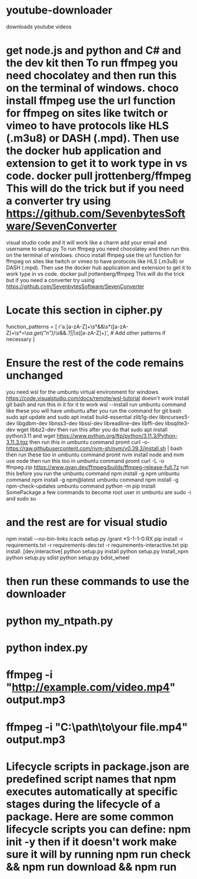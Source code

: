 # youtube-downloader
downloads youtube videos

# get node.js and python and C# and the dev kit then To run ffmpeg you need chocolatey and then run this on the terminal of windows. choco install ffmpeg use the url function for ffmpeg on sites like twitch or vimeo to have protocols like HLS (.m3u8) or DASH (.mpd). Then use the docker hub application and extension to get it to work type in vs code. docker pull jrottenberg/ffmpeg This will do the trick but if you need a converter try using https://github.com/SevenbytesSoftware/SevenConverter

visual studio code and it will work like a charm add your email and username to setup.py
To run ffmpeg you need chocolatey and then run this on the terminal of windows. choco install ffmpeg
use the url function for ffmpeg on sites like twitch or vimeo to have protocols like HLS (.m3u8) or DASH (.mpd).
Then use the docker hub application and extension to get it to work type in vs code. docker pull jrottenberg/ffmpeg
This will do the trick but if you need a converter try using https://github.com/SevenbytesSoftware/SevenConverter

# Locate this section in cipher.py
function_patterns = [
    r'a\.[a-zA-Z]+\s*&&\s*\([a-zA-Z]+\s*=\s*a\.get\("n"\)\)\s*&&.*?||\s*([a-zA-Z]+)',
    # Add other patterns if necessary
]

# Ensure the rest of the code remains unchanged
you need wsl for the umbuntu virtual environment for windows https://code.visualstudio.com/docs/remote/wsl-tutorial
doesn't work install git bash and run this in it for it to work wsl --install
run umbuntu command like these you will have umbuntu after you run the command for git bash sudo apt update 
and sudo apt install build-essential zlib1g-dev libncurses5-dev libgdbm-dev libnss3-dev libssl-dev libreadline-dev libffi-dev libsqlite3-dev wget libbz2-dev
then run this after you do that sudo apt install python3.11 and wget https://www.python.org/ftp/python/3.11.3/Python-3.11.3.tgz
then run this in umbuntu command promt curl -o- https://raw.githubusercontent.com/nvm-sh/nvm/v0.39.3/install.sh | bash
then run these too in umbuntu command promt nvm install node and nvm use node
then run this too in umbuntu command promt curl -L -o ffmpeg.zip https://www.gyan.dev/ffmpeg/builds/ffmpeg-release-full.7z
run this before you run the umbuntu command npm install -g npm
umbuntu command npm install -g npm@latest
umbuntu command npm install -g npm-check-updates
umbuntu command python -m pip install SomePackage
a few commands to become root user in umbuntu are sudo -i and sudo su
# and the rest are for visual studio
npm install --no-bin-links
icacls setup.py /grant *S-1-1-0:RX
pip install -r requirements.txt -r requirements-dev.txt -r requirements-interactive.txt
pip install .[dev,interactive]
python setup.py install
python setup.py install_npm
python setup.py sdist
python setup.py bdist_wheel
# then run these commands to use the downloader
# python my_ntpath.py
# python index.py
# ffmpeg -i "http://example.com/video.mp4" output.mp3
# ffmpeg -i "C:\path\to\your file.mp4" output.mp3
# Lifecycle scripts in package.json are predefined script names that npm executes automatically at specific stages during the lifecycle of a package. Here are some common lifecycle scripts you can define: npm init -y then if it doesn't work make sure it will by running npm run check && npm run download && npm run

